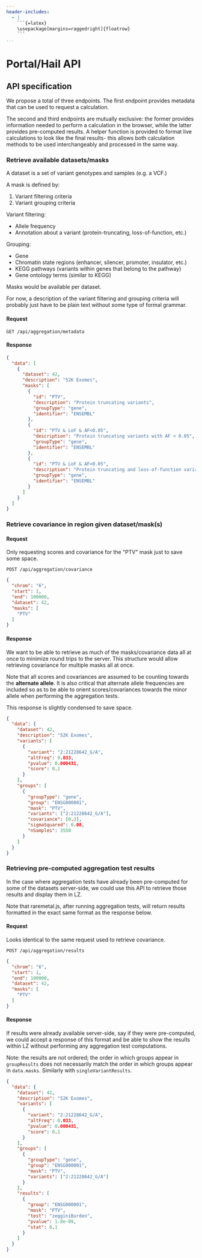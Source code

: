 ```yaml
---
header-includes:
  - |
    ```{=latex}
    \usepackage[margins=raggedright]{floatrow}
    ```
...
```


# Portal/Hail API

## API specification

We propose a total of three endpoints. The first endpoint provides metadata that can be used to request a calculation.

The second and third endpoints are mutually exclusive: the former provides information needed to perform a calculation 
in the browser, while the latter provides pre-computed results.  A helper function is provided to format live 
calculations to look like the final results- this allows both calculation methods to be used interchangeably and 
processed in the same way.

### Retrieve available datasets/masks

A dataset is a set of variant genotypes and samples (e.g. a VCF.) 

A mask is defined by:

1. Variant filtering criteria
2. Variant grouping criteria

Variant filtering:

* Allele frequency
* Annotation about a variant (protein-truncating, loss-of-function, etc.)

Grouping:

* Gene
* Chromatin state regions (enhancer, silencer, promoter, insulator, etc.)
* KEGG pathways (variants within genes that belong to the pathway)
* Gene ontology terms (similar to KEGG)

Masks would be available per dataset. 

For now, a description of the variant filtering and grouping criteria will probably just have to be plain text without some type of formal grammar. 

#### Request

`GET /api/aggregation/metadata`

#### Response

```json
{
  "data": [
    {
      "dataset": 42,
      "description": "52K Exomes",
      "masks": [
        {
          "id": "PTV",
          "description": "Protein truncating variants",
          "groupType": "gene",
          "identifier": "ENSEMBL"
        },
        {
          "id": "PTV & LoF & AF<0.05",
          "description": "Protein truncating variants with AF < 0.05",
          "groupType": "gene",
          "identifier": "ENSEMBL"
        },
        {
          "id": "PTV & LoF & AF<0.05",
          "description": "Protein truncating and loss-of-function variants with AF < 0.05",
          "groupType": "gene",
          "identifier": "ENSEMBL"
        }
      ]
    }
  ]
}
```

### Retrieve covariance in region given dataset/mask(s)

#### Request

Only requesting scores and covariance for the "PTV" mask just to save some space.

`POST /api/aggregation/covariance`

```json
{
  "chrom": "6",
  "start": 1,
  "end": 100000,
  "dataset": 42,
  "masks": [
    "PTV"
  ]
}
```

#### Response

We want to be able to retrieve as much of the masks/covariance data all at once to minimize round trips to the server. This structure would allow retrieving covariance for multiple masks all at once.

Note that all scores and covariances are assumed to be counting towards the **alternate allele**. It is also critical that alternate allele frequencies are included so as to be able to orient scores/covariances towards the minor allele when performing the aggregation tests. 

This response is slightly condensed to save space.

```json
{
  "data": {
    "dataset": 42,
    "description": "52K Exomes",
    "variants": [
      {
        "variant": "2:21228642_G/A",
        "altFreq": 0.033,
        "pvalue": 0.000431,
        "score": 0.1
      }
    ],
    "groups": [
      {
        "groupType": "gene",
        "group": "ENSG000001",
        "mask": "PTV",
        "variants": ["2:21228642_G/A"], 
        "covariance": [0.3],
        "sigmaSquared": 0.08,
        "nSamples": 3550
      }
    ]
  }
}
```

### Retrieving pre-computed aggregation test results

In the case where aggregation tests have already been pre-computed for some of the datasets server-side, we could use this API to retrieve those results and display them in LZ. 

Note that raremetal.js, after running aggregation tests, will return results formatted in the exact same format as the response below. 

#### Request

Looks identical to the same request used to retrieve covariance.

`POST /api/aggregation/results`

```json
{
  "chrom": "6",
  "start": 1,
  "end": 100000,
  "dataset": 42,
  "masks": [
    "PTV"
  ]
}
```

#### Response

If results were already available server-side, say if they were pre-computed, we could accept a response of this format and be able to show the results within LZ without performing any aggregation test computations.

Note: the results are not ordered; the order in which groups appear in `groupResults` does not necessarily match the order in which groups appear in `data.masks`. Similarly with `singleVariantResults`.

```json
{
  "data": {
    "dataset": 42,
    "description": "52K Exomes",
    "variants": [
      {
        "variant": "2:21228642_G/A",
        "altFreq": 0.033,
        "pvalue": 0.000431,
        "score": 0.1
      }
    ],
    "groups": [
      {
        "groupType": "gene",
        "group": "ENSG000001",
        "mask": "PTV",
        "variants": ["2:21228642_G/A"] 
      }
    ],
    "results": [
      {
        "group": "ENSG000001",
        "mask": "PTV",
        "test": "zegginiBurden",
        "pvalue": 1.8e-09,
        "stat": 0.1
      }
    ]
  }
}
```
